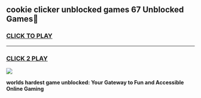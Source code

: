 
## cookie clicker unblocked games 67 Unblocked Games👋
<h3>
<a href="https://premium.freeplayer.one?title=cookie_clicker_unblocked_games_67&ref=16F">CLICK TO PLAY</a></h3>
<hr>

<h3>
<a href="https://premium.freeplayer.one?title=cookie_clicker_unblocked_games_67&ref=16F">CLICK 2 PLAY</a>
  
</h3>

<a href="https://premium.freeplayer.one?title=cookie_clicker_unblocked_games_67&ref=16F/"><img src="https://clearcache.store/games.png"></a>


**worlds hardest game unblocked: Your Gateway to Fun and Accessible Online Gaming**
